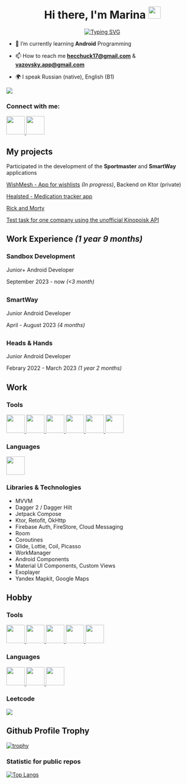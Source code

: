 <h1 align="center">Hi there, I'm Marina
<img src="https://github.com/blackcater/blackcater/raw/main/images/Hi.gif" height="32"/>
</h1>
<p align="center">
  <a href="https://git.io/typing-svg">
    <img src="https://readme-typing-svg.herokuapp.com?font=Fira+Code&pause=1000&width=600&height=60&lines=Android+Dev+from+Russia%2C+Saratov%2FSaint+Petersburg" alt="Typing SVG" />
  </a>
</p>

 - 🌱 I’m currently learning **Android** Programming </li>

 - 📫 How to reach me **hecchuck17@gmail.com** & **vazovsky.app@gmail.com** </li>

 - 🌍 I speak Russian (native), English (B1)</li>

![](https://komarev.com/ghpvc/?username=vazovsky17)

### Connect with me:
<p align="left">
  <a href="https://t.me/vazovsky_17" target="blank">
    <img height="48" width="48" src="https://cdn.simpleicons.org/telegram" />
  </a>
  
  <a href="https://steamcommunity.com/id/vazovskyapp/" target="blank">
    <img height="48" width="48" src="https://cdn.simpleicons.org/steam/0f75a5" />
  </a>
</p>

<h2>My projects</h2>

<p>Participated in the development of the <b>Sportmaster</b> and <b>SmartWay</b> applications</p>
<p><a href="https://github.com/vazovsky17/WishMesh">WishMesh - App for wishlists</a> <i>(In progress)</i>, Backend on Ktor (private)</p>
<p><a href="https://github.com/VazovskyApp/Healsted">Healsted - Medication tracker app</a></p>
<p><a href="https://github.com/vazovsky17/RickAndMorty">Rick and Morty</a></p>
<p><a href="https://github.com/vazovsky17/KinopoiskDev">Test task for one company using the unofficial Kinopoisk API</a></p>

<h2>Work Experience <i>(1 year 9 months)</i></h2>
<h3>Sandbox Development</h3>
<p>Junior+ Android Developer</p>
<p>September 2023 - now <i>(<3 month)</i></p>
<h2></h2>
<h3>SmartWay</h3>
<p>Junior Android Developer</p>
<p> April - August 2023 <i>(4 months)</i></i></p>
<h2></h2>
<h3>Heads & Hands</h3>
<p>Junior Android Developer</p>
<p>Febrary 2022 - March 2023 <i>(1 year 2 months)</i></p>

<h2>Work</h2>

### Tools
<p align="left">
  <a href="https://github.com/">
    <img height="48" width="48" src="https://cdn.simpleicons.org/github/white" />
  </a>
  
  <a href="https://gitlab.com/">
    <img height="48" width="48" src="https://cdn.simpleicons.org/gitlab" />
  </a>
  
  <a href="https://developer.android.com/studio">
    <img height="48" width="48" src="https://cdn.simpleicons.org/androidstudio" />
  </a>
  
  <a href="https://firebase.google.com/">
    <img height="48" width="48" src="https://cdn.simpleicons.org/firebase" />
  </a>
  
  <a href="https://www.figma.com/">
    <img height="48" width="48" src="https://cdn.simpleicons.org/figma" />
  </a>

  <a href="https://developer.android.com/jetpack/compose/">
    <img height="48" width="48" src="https://cdn.simpleicons.org/jetpackcompose" />
  </a>
</p>

### Languages

<p align="left">
  <a href="https://kotlinlang.org/">
    <img height="48" width="48" src="https://cdn.simpleicons.org/kotlin" />
  </a>
</p>

### Libraries & Technologies

- MVVM 
- Dagger 2 / Dagger Hilt
- Jetpack Compose
- Ktor, Retofit, OkHttp
- Firebase Auth, FireStore, Cloud Messaging
- Room
- Coroutines
- Glide, Lottie, Coil, Picasso
- WorkManager
- Android Components
- Material UI Components, Custom Views
- Exoplayer
- Yandex Mapkit, Google Maps

<h2>Hobby</h2> 

### Tools
<p align="left">
  <a href="https://visualstudio.microsoft.com/">
    <img height="48" width="48" src="https://cdn.simpleicons.org/visualstudio" />
  </a>
  
  <a href="https://code.visualstudio.com/">
    <img height="48" width="48" src="https://cdn.simpleicons.org/visualstudiocode" />
  </a>
  
  <a href="https://www.jetbrains.com/pycharm/">
    <img height="48" width="48" src="https://cdn.simpleicons.org/pycharm/faf94a" />
  </a>
  
  <a href="https://developer.apple.com/xcode/">
    <img height="48" width="48" src="https://cdn.simpleicons.org/xcode" />
  </a>

  <a href="https://www.docker.com">
    <img height="48" width="48" src="https://cdn.simpleicons.org/docker" />
  </a>
</p>

### Languages
<p align="left">
  <a href="https://dotnet.microsoft.com/en-us/languages/csharp">
    <img height="48" width="48" src="https://cdn.simpleicons.org/csharp" />
  </a>
  
  <a href="https://www.python.org/">
    <img height="48" width="48" src="https://cdn.simpleicons.org/python" />
  </a>
  
  <a href="https://www.apple.com/ru/swift/">
    <img height="48" width="48" src="https://cdn.simpleicons.org/swift" />
  </a>
</p>

### Leetcode
![](https://leetcard.jacoblin.cool/vazovsky17?theme=dark)

<h2>Github Profile Trophy</h2>

[![trophy](https://github-profile-trophy.vercel.app/?username=vazovsky17&margin-w=15&margin-h=15&theme=darkhub&column=3)](https://github.com/ryo-ma/github-profile-trophy)

### Statistic for public repos
[![Top Langs](https://github-readme-stats.vercel.app/api/top-langs/?username=vazovsky17&layout=compact&theme=radical)](https://github.com/anuraghazra/github-readme-stats)

